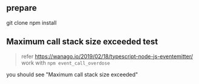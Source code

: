 ## prepare 
git clone 
npm install

## Maximum call stack size exceeded test
> refer https://wanago.io/2019/02/18/typescript-node-js-eventemitter/
work with `npm event_call_overdose`

you should see "Maximum call stack size exceeded" 